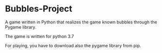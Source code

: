 # Bubbles-Project

A game written in Python that realizes the game known bubbles through the Pygame library.

The game is written for python 3.7

For playing, you have to download also the pygame library from pip.
